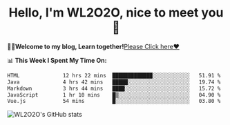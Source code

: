 <h1 align = "center">Hello, I'm WL2O2O, nice to meet you 👋</h1>

🧑‍💻**Welcome to my blog, Learn together!**[Please Click here❤️](https://wl2o2o.github.io)

📊 **This Week I Spent My Time On:**
<!--START_SECTION:waka-->

```txt
HTML              12 hrs 22 mins  █████████████░░░░░░░░░░░░   51.91 %
Java              4 hrs 42 mins   █████░░░░░░░░░░░░░░░░░░░░   19.74 %
Markdown          3 hrs 44 mins   ████░░░░░░░░░░░░░░░░░░░░░   15.72 %
JavaScript        1 hr 10 mins    █▒░░░░░░░░░░░░░░░░░░░░░░░   04.90 %
Vue.js            54 mins         █░░░░░░░░░░░░░░░░░░░░░░░░   03.80 %
```

<!--END_SECTION:waka-->

![WL2O2O's GitHub stats](https://github-readme-stats.vercel.app/api?username=wl2o2o&show_icons=true)


<!--
**WL2O2O/WL2O2O** is a ✨ _special_ ✨ repository because its `README.md` (this file) appears on your GitHub profile.

Here are some ideas to get you started:

- 🔭 I’m currently working on ...
- 🌱 I’m currently learning ...
- 👯 I’m looking to collaborate on ...
- 🤔 I’m looking for help with ...
- 💬 Ask me about ...
- 📫 How to reach me: ...
- 😄 Pronouns: ...
- ⚡ Fun fact: ...
-->
